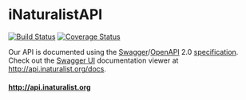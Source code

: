 # iNaturalistAPI

[![Build Status](https://travis-ci.org/inaturalist/iNaturalistAPI.svg?branch=master)](https://travis-ci.org/inaturalist/iNaturalistAPI)
[![Coverage Status](https://coveralls.io/repos/github/inaturalist/iNaturalistAPI/badge.svg?branch=master)](https://coveralls.io/github/inaturalist/iNaturalistAPI?branch=master)

Our API is documented using the [Swagger](http://swagger.io/)/[OpenAPI](https://github.com/OAI/OpenAPI-Specification) 2.0 [specification](https://github.com/OAI/OpenAPI-Specification/blob/master/versions/2.0.md). Check out the [Swagger UI](https://github.com/swagger-api/swagger-ui) documentation viewer at http://api.inaturalist.org/docs.

#### http://api.inaturalist.org
